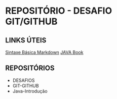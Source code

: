 # REPOSITÓRIO - DESAFIO GIT/GITHUB

## LINKS ÚTEIS
[Sintaxe Básica Markdown](https://www.markdownguide.org/basic-syntax)
[JAVA Book](https://glysns.gitbook.io/java-basico/)
## REPOSITÓRIOS

- DESAFIOS
- GIT-GITHUB
- Java-Introdução

